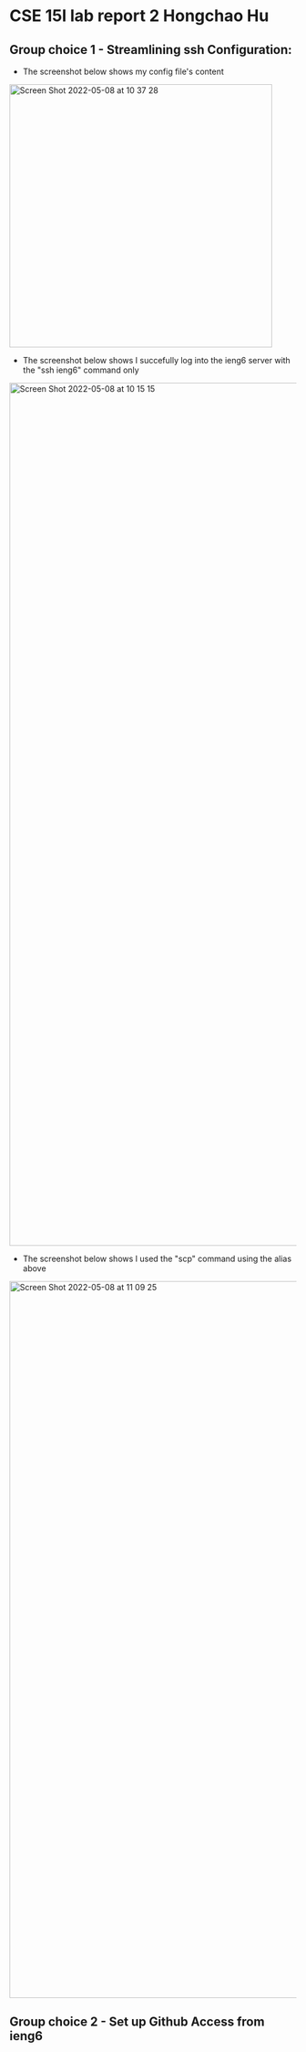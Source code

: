 # CSE 15l lab report 2 Hongchao Hu

## Group choice 1 - Streamlining ssh Configuration:
* The screenshot below shows my config file's content
 <img width="461" alt="Screen Shot 2022-05-08 at 10 37 28" src="https://user-images.githubusercontent.com/91580944/167308479-0acadc86-3aa5-4bc0-b7e7-8a384d3a9cf1.png">
 
* The screenshot below shows I succefully log into the ieng6 server with the "ssh ieng6" command only
<img width="1512" alt="Screen Shot 2022-05-08 at 10 15 15" src="https://user-images.githubusercontent.com/91580944/167308197-453b6335-0c11-4bef-b299-773f27c746bb.png">

* The screenshot below shows I used the "scp" command using the alias above
<img width="1256" alt="Screen Shot 2022-05-08 at 11 09 25" src="https://user-images.githubusercontent.com/91580944/167309503-718d8c8e-0b42-48aa-aa9c-453834b5c0ae.png">

## Group choice 2 - Set up Github Access from ieng6
